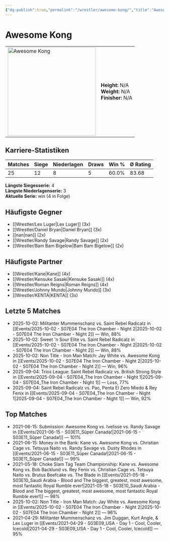```yaml
---
{"dg-publish":true,"permalink":"/wrestler/awesome-kong/","title":"Awesome Kong","tags":["wrestler"],"noteIcon":""}
---
```



# Awesome Kong

<table>
        <tr>
        <td><img src="https://github.com/CptSpaulding1980/choke-slam-wrestling/releases/download/images/Awesome_Kong.png" width="280" alt="Awesome Kong"></td>
        <td>
        <b>Height:</b> N/A<br>
        <b>Weight:</b> N/A<br>
        <b>Finisher:</b> N/A<br>
        </td>
        </tr>
        </table>
        

## Karriere-Statistiken

| Matches | Siege | Niederlagen | Draws | Win % | Ø Rating |
|---------|-------|-------------|-------|-------|-----------|
| 25 | 12 | 8 | 5 | 60.0% | 83.68 |

**Längste Siegesserie:** 4<br>**Längste Niederlagenserie:** 3<br>**Aktuelle Serie:** win (4 in Folge)


## Häufigste Gegner
- [[Wrestler/Lex Luger\|Lex Luger]] (3x)
- [[Wrestler/Daniel Bryan\|Daniel Bryan]] (3x)
- [[nan\|nan]] (2x)
- [[Wrestler/Randy Savage\|Randy Savage]] (2x)
- [[Wrestler/Bam Bam Bigelow\|Bam Bam Bigelow]] (2x)

## Häufigste Partner
- [[Wrestler/Kane\|Kane]] (4x)
- [[Wrestler/Kensuke Sasaki\|Kensuke Sasaki]] (4x)
- [[Wrestler/Roman Reigns\|Roman Reigns]] (4x)
- [[Wrestler/Johnny Mundo\|Johnny Mundo]] (3x)
- [[Wrestler/KENTA\|KENTA]] (3x)

## Letzte 5 Matches
- 2025-10-02: Militanter Mummenschanz vs. Saint Rebel Radicalz in [[Events/2025-10-02 - S07E04 The Iron Chamber - Night 2\|2025-10-02 - S07E04 The Iron Chamber - Night 2]] — Win, 88%
- 2025-10-02: Sweet 'n Sour Elite vs. Saint Rebel Radicalz in [[Events/2025-10-02 - S07E04 The Iron Chamber - Night 2\|2025-10-02 - S07E04 The Iron Chamber - Night 2]] — Win, 88%
- 2025-10-02: Non Title - Iron Man Match: Jay White vs. Awesome Kong in [[Events/2025-10-02 - S07E04 The Iron Chamber - Night 2\|2025-10-02 - S07E04 The Iron Chamber - Night 2]] — Win, 96%
- 2025-09-04: Trios League: Saint Rebel Radicalz vs. British Strong Style in [[Events/2025-09-04 - S07E04_The Iron Chamber - Night 1\|2025-09-04 - S07E04_The Iron Chamber - Night 1]] — Loss, 77%
- 2025-09-04: Saint Rebel Radicalz vs. Pac, Penta El Zero Miedo & Rey Fenix in [[Events/2025-09-04 - S07E04_The Iron Chamber - Night 1\|2025-09-04 - S07E04_The Iron Chamber - Night 1]] — Win, 92%

## Top Matches
- 2021-06-15: Submission: Awesome Kong vs. Ivelisse vs. Randy Savage in [[Events/2021-06-15 - S03E11_Sûper Canada!\|2021-06-15 - S03E11_Sûper Canada!]] — 101%
- 2021-06-15: Money in the Bank: Kane vs. Awesome Kong vs. Christian Cage vs. Tetsuya Naito vs. Randy Savage vs. Dusty Rhodes in [[Events/2021-06-15 - S03E11_Sûper Canada!\|2021-06-15 - S03E11_Sûper Canada!]] — 99%
- 2021-05-18: Choke Slam Tag Team Championship: Kane vs. Awesome Kong vs. Bob Backlund vs. Rey Fenix vs. Christian Cage vs. Tetsuya Naito vs. Brutus Beefcake vs. The Blade in [[Events/2021-05-18 - S03E10_Saudi Arabia - Blood and The biggest, greatest, most awesome, most fantastic Royal Rumble ever!\|2021-05-18 - S03E10_Saudi Arabia - Blood and The biggest, greatest, most awesome, most fantastic Royal Rumble ever!]] — 98%
- 2025-10-02: Non Title - Iron Man Match: Jay White vs. Awesome Kong in [[Events/2025-10-02 - S07E04 The Iron Chamber - Night 2\|2025-10-02 - S07E04 The Iron Chamber - Night 2]] — 96%
- 2021-04-29: Militanter Mummenschanz vs. Jim Duggan, Kurt Angle, & Lex Luger in [[Events/2021-04-29 - S03E09_USA - Day 1 - Cool, Cooler, Icecold\|2021-04-29 - S03E09_USA - Day 1 - Cool, Cooler, Icecold]] — 95%
